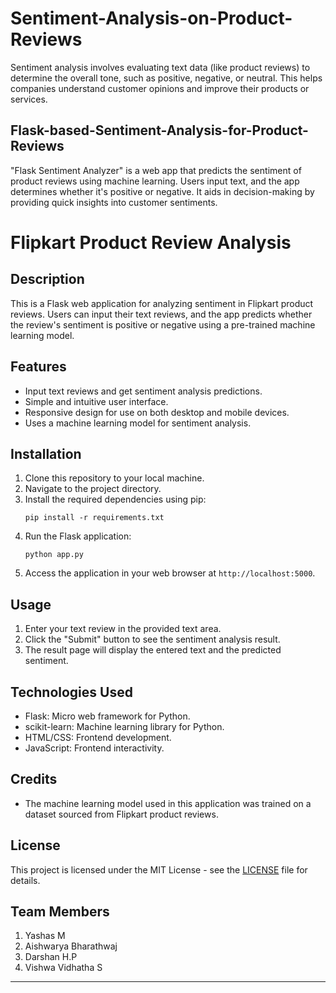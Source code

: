 # Sentiment-Analysis-on-Product-Reviews
 Sentiment analysis involves evaluating text data (like product reviews) to determine the overall tone, such as positive, negative, or neutral. This helps companies understand customer opinions and improve their products or services.

 ## Flask-based-Sentiment-Analysis-for-Product-Reviews
 "Flask Sentiment Analyzer" is a web app that predicts the sentiment of product reviews using machine learning. Users input text, and the app determines whether it's positive or negative. It aids in decision-making by providing quick insights into customer sentiments.

# Flipkart Product Review Analysis

## Description
This is a Flask web application for analyzing sentiment in Flipkart product reviews. Users can input their text reviews, and the app predicts whether the review's sentiment is positive or negative using a pre-trained machine learning model.

## Features
- Input text reviews and get sentiment analysis predictions.
- Simple and intuitive user interface.
- Responsive design for use on both desktop and mobile devices.
- Uses a  machine learning model for sentiment analysis.

## Installation
1. Clone this repository to your local machine.
2. Navigate to the project directory.
3. Install the required dependencies using pip:
   ```
   pip install -r requirements.txt
   ```
4. Run the Flask application:
   ```
   python app.py
   ```
5. Access the application in your web browser at `http://localhost:5000`.

## Usage
1. Enter your text review in the provided text area.
2. Click the "Submit" button to see the sentiment analysis result.
3. The result page will display the entered text and the predicted sentiment.

## Technologies Used
- Flask: Micro web framework for Python.
- scikit-learn: Machine learning library for Python.
- HTML/CSS: Frontend development.
- JavaScript: Frontend interactivity.

## Credits
- The machine learning model used in this application was trained on a dataset sourced from Flipkart product reviews.

## License
This project is licensed under the MIT License - see the [LICENSE](LICENSE) file for details.


## Team Members
1. Yashas M
2. Aishwarya Bharathwaj
3. Darshan H.P
4. Vishwa Vidhatha S

---
